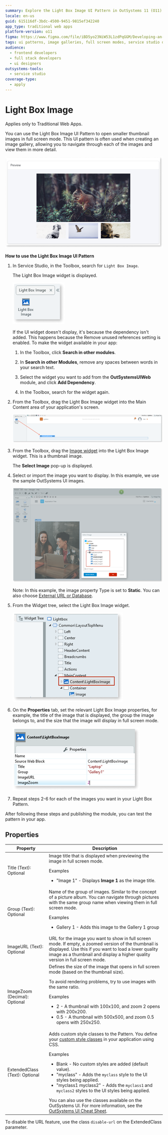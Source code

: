 ```yaml
---
summary: Explore the Light Box Image UI Pattern in OutSystems 11 (O11) for enhancing image galleries in Traditional Web Apps.
locale: en-us
guid: 615116df-3bdc-4500-9451-9815ef342240
app_type: traditional web apps
platform-version: o11
figma: https://www.figma.com/file/iBD5yo23NiW53L1zdPqGGM/Developing-an-Application?type=design&node-id=222%3A94&mode=design&t=ANpsYvOCthr9AWot-1
tags: ui patterns, image galleries, full screen modes, service studio dependencies, widget configuration
audience:
  - frontend developers
  - full stack developers
  - ui designers
outsystems-tools:
  - service studio
coverage-type:
  - apply
---
```


# Light Box Image

<div class="info" markdown="1">

Applies only to Traditional Web Apps.

</div>

You can use the Light Box Image UI Pattern to open smaller thumbnail images in full screen mode. This UI pattern is often used when creating an image gallery, allowing you to navigate through each of the images and view them in more detail.  

![Example of Light Box Image UI Pattern in Service Studio](images/lightboximage-15-ss.png "Light Box Image UI Pattern Example")

**How to use the Light Box Image UI Pattern**

1. In Service Studio, in the Toolbox, search for `Light Box Image`.

    The Light Box Image widget is displayed.

    ![Light Box Image widget displayed in the Service Studio toolbox](images/lightboximage-12-ss.png "Light Box Image Widget in Toolbox")

    If the UI widget doesn't display, it's because the dependency isn't added. This happens because the Remove unused references setting is enabled. To make the widget available in your app:

    1. In the Toolbox, click **Search in other modules**.

    1. In **Search in other Modules**, remove any spaces between words in your search text.
    
    1. Select the widget you want to add from the **OutSystemsUIWeb** module, and click **Add Dependency**. 
    
    1. In the Toolbox, search for the widget again.

1. From the Toolbox, drag the Light Box Image widget into the Main Content area of your application's screen.

    ![Dragging the Light Box Image widget into the Main Content area in Service Studio](images/lightboximage-13-ss.png "Dragging Light Box Image Widget")

1. From the Toolbox, drag the [Image widget](<../../../../../ref/lang/auto/class-image-widget.md>) into the Light Box Image widget. This is a thumbnail image.

    The **Select Image** pop-up is displayed.

1. Select or import the image you want to display. In this example, we use the sample OutSystems UI images.

    ![Select Image pop-up in Service Studio for choosing an image for the Light Box Image widget](images/lightboximage-9-ss.png "Selecting an Image for Light Box")

    Note: In this example, the image property Type is set to **Static**. You can also choose [External URL or Database](../../../../../building-apps/ui/image/display-image.md).

1. From the Widget tree, select the Light Box Image widget.

    ![Light Box Image widget selected in the widget tree with properties displayed](images/lightboximage-14-ss.png "Light Box Image Widget Properties")

1. On the **Properties** tab, set the relevant Light Box Image properties, for example, the title of the image that is displayed, the group the image belongs to, and the size that the image will display in full screen mode.

     ![Properties tab in Service Studio for setting Light Box Image widget properties](images/lightboximage-10-ss.png "Setting Light Box Image Properties")

1. Repeat steps 2-6 for each of the images you want in your Light Box Pattern.

After following these steps and publishing the module, you can test the pattern in your app.

## Properties

| Property | Description |
|---|---|
| Title (Text): Optional | Image title that is displayed when previewing the image in full screen mode. <p>Examples<ul><li>"Image 1" - Displays **Image 1** as the image title. </li></ul></p> |
| Group (Text): Optional | Name of the group of images. Similar to the concept of a picture album. You can navigate through pictures with the same group name when viewing them in full screen mode.<p>Examples<ul><li>Gallery 1 - Adds this image to the Gallery 1 group</li></ul></p> |
| ImageURL (Text): Optional | URL for the image you want to show in full screen mode. If empty, a zoomed version of the thumbnail is displayed. Use this if you want to load a lower quality image as a thumbnail and display a higher quality version in full screen mode. |
| ImageZoom (Decimal): Optional | Defines the size of the image that opens in full screen mode (based on the thumbnail size).<p>To avoid rendering problems, try to use images with the same ratio.<p>Examples</p><ul><li>2 - A thumbnail with 100x100, and zoom 2 opens with 200x200.</li><li> 0.5 - A thumbnail with 500x500, and zoom 0.5 opens with 250x250.</li></ul></p> |
| ExtendedClass (Text): Optional | Adds custom style classes to the Pattern. You define your [custom style classes](../../../look-feel/css.md) in your application using CSS. <p>Examples <ul><li>Blank - No custom styles are added (default value).</li><li>"myclass" - Adds the ``myclass`` style to the UI styles being applied.</li><li>"myclass1 myclass2" - Adds the ``myclass1`` and ``myclass2`` styles to the UI styles being applied.</li></ul></p>You can also use the classes available on the OutSystems UI. For more information, see the [OutSystems UI Cheat Sheet](https://outsystemsui.outsystems.com/OutSystemsUIWebsite/CheatSheet). |

<div class="info" markdown="1">

To disable the URL feature, use the class ``disable-url`` on the ExtendedClass parameter.

</div>
